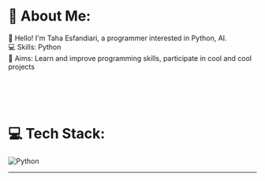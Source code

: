 # 💫 About Me:
👋 Hello! I'm Taha Esfandiari, a programmer interested in Python, AI.<br>💻 Skills: Python<br>🎯 Aims: Learn and improve programming skills, participate in cool and cool projects<br><br><br><br><br>

# 💻 Tech Stack:
![Python](https://img.shields.io/badge/python-3670A0?style=for-the-badge&logo=python&logoColor=ffdd54)

---

<!-- Proudly created with GPRM ( https://gprm.itsvg.in ) -->
